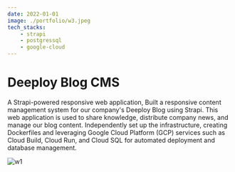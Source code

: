 ```yaml
---
date: 2022-01-01
image: ./portfolio/w3.jpeg
tech_stacks:
    - strapi
    - postgressql
    - google-cloud
---
```


# Deeploy Blog CMS

A Strapi-powered responsive web application, Built a responsive content management system for our company's Deeploy Blog using Strapi. This web application is used to share knowledge, distribute company news, and manage our blog content. Independently set up the infrastructure, creating Dockerfiles and leveraging Google Cloud Platform (GCP) services such as Cloud Build, Cloud Run, and Cloud SQL for automated deployment and database management.

<!-- more -->

![w1](/portfolio/w3.jpeg)